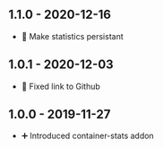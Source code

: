 ## 1.1.0 - 2020-12-16

* 🔨 Make statistics persistant


## 1.0.1 - 2020-12-03

* 🔨 Fixed link to Github


## 1.0.0 - 2019-11-27

* ➕ Introduced container-stats addon
